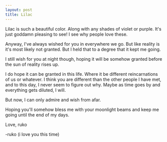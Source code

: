 ```yaml
---
layout: post
title: Lilac
---
```


Lilac is such a beautiful color. Along with any shades of violet or purple. It's just goddamn pleasing to see! I see why people love these. 


Anyway, I've always wished for you in everywhere we go. But like reality is it's most likely not granted. But I held that to a degree that it kept me going. 

I still wish for you at night though, hoping it will be somehow granted before the sun of reality rises up. 

I do hope it can be granted in this life. Where it be different reincarnations of us or whatever. 
I think you are different than the other people I have met, and to this day, I never seem to figure out why. 
Maybe as time goes by and everything gets diluted, I will. 

But now, I can only admire and wish from afar.

Hoping you'll somehow bless me with your moonlight beams and keep me going until the end of my days. 

Love, 
ruko

-ruko (i love you this time)